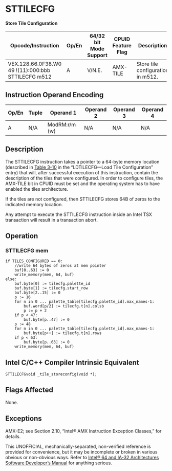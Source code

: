 # STTILECFG

**Store Tile Configuration**

| Opcode/Instruction                                 | Op/En | 64/32 bit Mode Support | CPUID Feature Flag | Description                       |
| -------------------------------------------------- | ----- | ---------------------- | ------------------ | --------------------------------- |
| VEX.128.66.0F38.W0 49 !(11):000:bbb STTILECFG m512 | A     | V/N.E.                 | AMX-TILE           | Store tile configuration in m512. |

## Instruction Operand Encoding

| Op/En | Tuple | Operand 1     | Operand 2 | Operand 3 | Operand 4 |
| ----- | ----- | ------------- | --------- | --------- | --------- |
| A     | N/A   | ModRM:r/m (w) | N/A       | N/A       | N/A       |

## Description

The STTILECFG instruction takes a pointer to a 64-byte memory location (described in [Table 3-10](/x86/cpuid#tbl-3-10) in the “LDTILECFG—Load Tile Configuration” entry) that will, after successful execution of this instruction, contain the description of the tiles that were configured. In order to configure tiles, the AMX-TILE bit in CPUID must be set and the operating system has to have enabled the tiles architecture.

If the tiles are not configured, then STTILECFG stores 64B of zeros to the indicated memory location.

Any attempt to execute the STTILECFG instruction inside an Intel TSX transaction will result in a transaction abort.

## Operation

### STTILECFG mem

```
if TILES_CONFIGURED == 0:
    //write 64 bytes of zeros at mem pointer
    buf[0..63] := 0
    write_memory(mem, 64, buf)
else:
    buf.byte[0] := tilecfg.palette_id
    buf.byte[1] := tilecfg.start_row
    buf.byte[2..15] := 0
    p := 16
    for n in 0 ... palette_table[tilecfg.palette_id].max_names-1:
        buf.word[p/2] := tilecfg.t[n].colsb
        p := p + 2
    if p < 47:
        buf.byte[p..47] := 0
    p := 48
    for n in 0 ... palette_table[tilecfg.palette_id].max_names-1:
        buf.byte[p++] := tilecfg.t[n].rows
    if p < 63:
        buf.byte[p..63] := 0
    write_memory(mem, 64, buf)

```

## Intel C/C++ Compiler Intrinsic Equivalent

```
STTILECFGvoid _tile_storeconfig(void *);

```

## Flags Affected

None.

## Exceptions

AMX-E2; see Section 2.10, “Intel® AMX Instruction Exception Classes,” for details.

This UNOFFICIAL, mechanically-separated, non-verified reference is provided for convenience, but it may be
incomplete or broken in various obvious or non-obvious
ways. Refer to [Intel® 64 and IA-32 Architectures Software Developer’s Manual](https://software.intel.com/en-us/download/intel-64-and-ia-32-architectures-sdm-combined-volumes-1-2a-2b-2c-2d-3a-3b-3c-3d-and-4) for anything serious.

